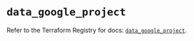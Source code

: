 # `data_google_project`

Refer to the Terraform Registry for docs: [`data_google_project`](https://registry.terraform.io/providers/hashicorp/google-beta/5.17.0/docs/data-sources/google_project).

